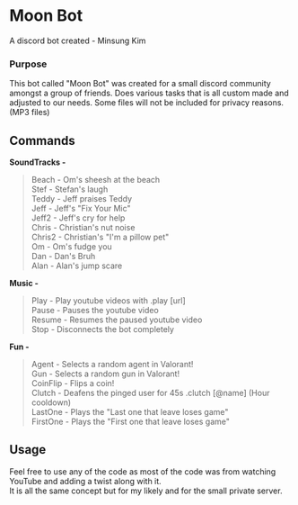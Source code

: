 # Moon Bot

A discord bot created - Minsung Kim

### Purpose 
This bot called "Moon Bot" was created for a small discord community amongst a group of friends. 
Does various tasks that is all custom made and adjusted to our needs. 
Some files will not be included for privacy reasons. (MP3 files)

## Commands 

**SoundTracks -** 

> Beach - Om's sheesh at the beach\
> Stef - Stefan's laugh\
> Teddy - Jeff praises Teddy\
> Jeff - Jeff's "Fix Your Mic"\
> Jeff2 - Jeff's cry for help\
> Chris - Christian's nut noise\
> Chris2 - Christian's "I'm a pillow pet"\
> Om - Om's fudge you\
> Dan - Dan's Bruh\
> Alan - Alan's jump scare

**Music -**

> Play - Play youtube videos with .play [url]\
> Pause - Pauses the youtube video\
> Resume - Resumes the paused youtube video\
> Stop - Disconnects the bot completely

**Fun -**

> Agent - Selects a random agent in Valorant!\
> Gun - Selects a random gun in Valorant!\
> CoinFlip - Flips a coin!\
> Clutch - Deafens the pinged user for 45s .clutch [@name] (Hour cooldown)\
> LastOne - Plays the "Last one that leave loses game"\
> FirstOne - Plays the "First one that leave loses game"

## Usage

Feel free to use any of the code as most of the code was from watching YouTube and adding a twist along with it.\
It is all the same concept but for my likely and for the small private server. 
